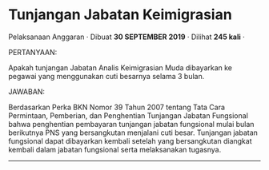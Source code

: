 Tunjangan Jabatan Keimigrasian
==============================

Pelaksanaan Anggaran · Dibuat **30 SEPTEMBER 2019** · Dilihat **245 kali** ·

PERTANYAAN:

Apakah tunjangan Jabatan Analis Keimigrasian Muda dibayarkan ke pegawai yang menggunakan cuti besarnya selama 3 bulan.

JAWABAN:

Berdasarkan Perka BKN Nomor 39 Tahun 2007 tentang Tata Cara Permintaan, Pemberian, dan Penghentian Tunjangan Jabatan Fungsional bahwa penghentian pembayaran tunjangan jabatan fungsional mulai bulan berikutnya PNS yang bersangkutan menjalani cuti besar. Tunjangan jabatan fungsional dapat dibayarkan kembali setelah yang bersangkutan diangkat kembali dalam jabatan fungsional serta melaksanakan tugasnya.  

  
  
  

* * *